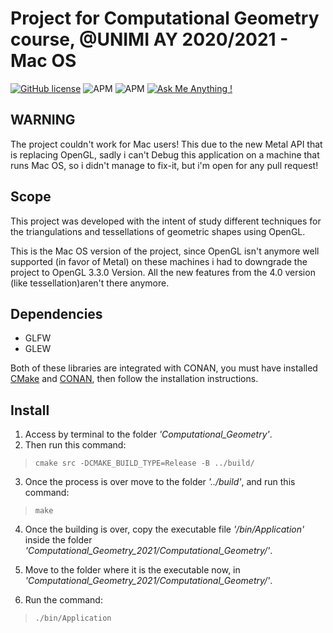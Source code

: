 # Project for Computational Geometry course, @UNIMI AY 2020/2021 - Mac OS
[![GitHub license](https://img.shields.io/github/license/Naereen/StrapDown.js.svg)](https://github.com/manuelpagliuca/Computational_Geometry_2021/blob/main/LICENSE)
![APM](https://img.shields.io/appveyor/build/gruntjs/grunt)
![APM](https://img.shields.io/powershellgallery/p/DNS.1.1.1.1)
[![Ask Me Anything !](https://img.shields.io/badge/Ask%20me-anything-1abc9c.svg)](mailto:pagliuca.manuel@gmail.com)

## WARNING
The project couldn't work for Mac users! This due to the new Metal API that is replacing OpenGL, sadly i can't Debug this application on a machine that runs Mac OS, so i didn't manage to fix-it, but i'm open for any pull request!

## Scope
This project was developed with the intent of study different techniques for the triangulations and tessellations of geometric shapes using OpenGL.

This is the Mac OS version of the project, since OpenGL isn't anymore well supported (in favor of Metal) on these machines i had to downgrade the project to OpenGL 3.3.0 Version. All the new features from the 4.0 version (like tessellation)aren't there anymore.

## Dependencies
- GLFW
- GLEW

Both of these libraries are integrated with CONAN, you must have installed [CMake](https://cmake.org/download/) and [CONAN](https://conan.io/downloads.html), then follow the installation instructions.

## Install

1. Access by terminal to the folder *'Computational_Geometry'*.
2. Then run this command:

>```cmake src -DCMAKE_BUILD_TYPE=Release -B ../build/```

3. Once the process is over move to the folder *'../build'*, and run this command:

>```make```

4. Once the building is over, copy the executable file *'/bin/Application'* inside the folder  *'Computational_Geometry_2021/Computational_Geometry/'*.

5. Move to the folder where it is the executable now, in *'Computational_Geometry_2021/Computational_Geometry/'*.

6. Run the command:

>```./bin/Application```



